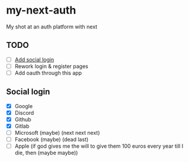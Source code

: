# my-next-auth

My shot at an auth platform with next

## TODO

- [ ] [Add social login](#social-login)
- [ ] Rework login & register pages
- [ ] Add oauth through this app

## Social login

- [x] Google
- [x] Discord
- [x] Github
- [x] Gitlab
- [ ] Microsoft (maybe) (next next next)
- [ ] Facebook (maybe) (dead last)
- [ ] Apple (if god gives me the will to give them 100 euros every year till I die, then (maybe maybe))
